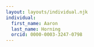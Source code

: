 ```yaml
---
layout: layouts/individual.njk
individual:
  first_name: Aaron
  last_name: Horning
  orcid: 0000-0003-3247-0798
---
```

